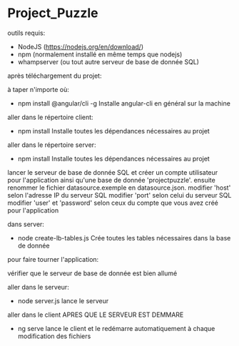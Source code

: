 # Project_Puzzle

outils requis:

  - NodeJS (https://nodejs.org/en/download/)
  - npm (normalement installé en même temps que nodejs)
  - whampserver (ou tout autre serveur de base de donnée SQL)

après téléchargement du projet:

  à taper n'importe où:
  - npm install @angular/cli -g
  Installe angular-cli en général sur la machine

  aller dans le répertoire client:
  - npm install
  Installe toutes les dépendances nécessaires au projet

  aller dans le répertoire server:
  - npm install
  Installe toutes les dépendances nécessaires au projet

  lancer le serveur de base de donnée SQL et créer un compte utilisateur pour l'application ainsi qu'une base de donnée 'projectpuzzle'.
  ensuite renommer le fichier datasource.exemple en datasource.json.
  modifier 'host' selon l'adresse IP du serveur SQL
  modifier 'port' selon celui du serveur SQL
  modifier 'user' et 'password' selon ceux du compte que vous avez créé pour l'application

  dans server:
  - node create-lb-tables.js
  Crée toutes les tables nécessaires dans la base de donnée

pour faire tourner l'application:

  vérifier que le serveur de base de donnée est bien allumé

  aller dans le serveur:
  - node server.js
  lance le serveur

  aller dans le client APRES QUE LE SERVEUR EST DEMMARE
  - ng serve
  lance le client et le redémarre automatiquement à chaque modification des fichiers
